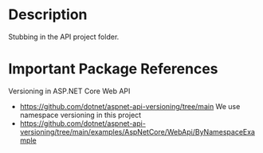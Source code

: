 # Description
Stubbing in the API project folder.

# Important Package References
Versioning in ASP.NET Core Web API
- https://github.com/dotnet/aspnet-api-versioning/tree/main
We use namespace versioning in this project
- https://github.com/dotnet/aspnet-api-versioning/tree/main/examples/AspNetCore/WebApi/ByNamespaceExample
